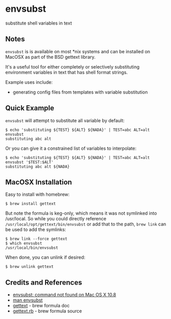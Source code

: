 # envsubst

substitute shell variables in text

## Notes

`envsubst` is is available on most *nix systems and can be installed on MacOSX as part of the BSD gettext library.

It's a useful tool for either completely or selectively substituting environment variables
in text that has shell format strings.

Example uses include:

* generating config files from templates with variable substitution

## Quick Example

`envsubst` will attempt to substitute all variable by default:

```
$ echo 'substituting ${TEST} ${ALT} ${NADA}' | TEST=abc ALT=alt envsubst
substituting abc alt
```
Or you can give it a constrained list of variables to interpolate:

```
$ echo 'substituting ${TEST} ${ALT} ${NADA}' | TEST=abc ALT=alt envsubst '$TEST:$ALT'
substituting abc alt ${NADA}
```

## MacOSX Installation

Easy to install with homebrew:

```
$ brew install gettext
```

But note the formula is keg-only, which means it was not symlinked into /usr/local.
So while you could directly reference `/usr/local/opt/gettext/bin/envsubst` or add that to the path,
`brew link` can be used to add the symlinks:

```
$ brew link --force gettext
$ which envsubst
/usr/local/bin/envsubst
```

When done, you can unlink if desired:
```
$ brew unlink gettext
```

## Credits and References
* [envsubst: command not found on Mac OS X 10.8](http://stackoverflow.com/questions/23620827/envsubst-command-not-found-on-mac-os-x-10-8)
* [man envsubst](http://www.unix.com/man-page/linux/1/envsubst/)
* [gettext](http://brewformulas.org/gettext) - brew formula doc
* [gettext.rb](https://github.com/Homebrew/homebrew/blob/master/Library/Formula/gettext.rb) - brew formula source
